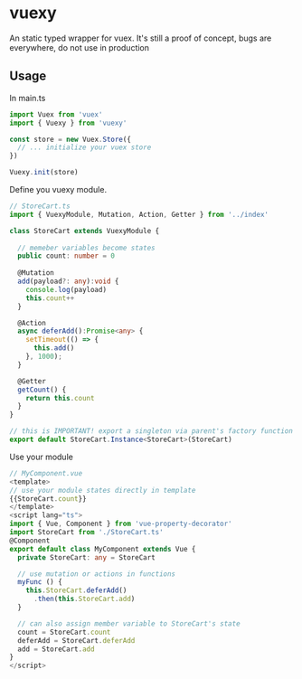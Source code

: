 # vuexy
An static typed wrapper for vuex.
It's still a proof of concept, bugs are everywhere, do not use in production

## Usage

In main.ts

``` typescript
import Vuex from 'vuex'
import { Vuexy } from 'vuexy'

const store = new Vuex.Store({
  // ... initialize your vuex store
})

Vuexy.init(store)
```

Define you vuexy module.
``` typescript
// StoreCart.ts
import { VuexyModule, Mutation, Action, Getter } from '../index'

class StoreCart extends VuexyModule {
  
  // memeber variables become states
  public count: number = 0
  
  @Mutation
  add(payload?: any):void {
    console.log(payload)
    this.count++
  }

  @Action
  async deferAdd():Promise<any> {
    setTimeout(() => {
      this.add()
    }, 1000);
  }

  @Getter
  getCount() { 
    return this.count
  }
}

// this is IMPORTANT! export a singleton via parent's factory function
export default StoreCart.Instance<StoreCart>(StoreCart)
```

Use your module
``` typescript
// MyComponent.vue
<template>
// use your module states directly in template
{{StoreCart.count}}
</template>
<script lang="ts">
import { Vue, Component } from 'vue-property-decorator'
import StoreCart from './StoreCart.ts'
@Component
export default class MyComponent extends Vue {
  private StoreCart: any = StoreCart

  // use mutation or actions in functions
  myFunc () {
    this.StoreCart.deferAdd()
      .then(this.StoreCart.add)
  }

  // can also assign member variable to StoreCart's state
  count = StoreCart.count
  deferAdd = StoreCart.deferAdd
  add = StoreCart.add
}
</script>





